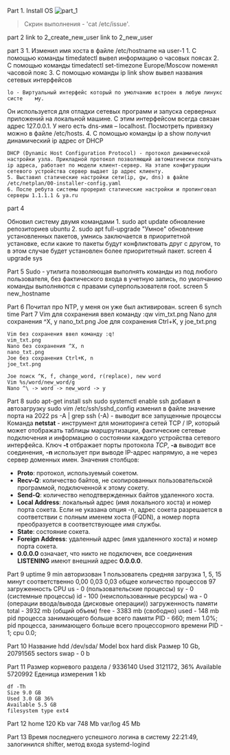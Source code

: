 Part 1. Install OS
![part_1](screens/1-ubunty_v.png)
>Скрин выполнения - 'cat /etc/issue'.



part 2
link to 2_create_new_user
link to 2_new_user

part 3
	1. Изменил имя хоста в файле /etc/hostname на user-1
	1. С помощью команды timedatectl вывел информацию о часовых поясах
	2. С помощью команды timedatectl set-timezone Europe/Moscow поменял часовой пояс
	3. С помощью команды ip link show вывел названия сетевых интерфейсов

	lo - Виртуальный интерфейс который по умолчанию встроен в любую линукс систе	му.
Он используется для отладки сетевых программ и запуска серверных приложений на локальной машине.
С этим интерфейсом всегда связан адрес 127.0.0.1. У него есть dns-имя – localhost. Посмотреть привязку можно в файле /etc/hosts.
	4. С помощью команды ip a show получил динамический ip адрес от DHCP
	
	DHCP (Dynamic Host Configuration Protocol) - протокол динамической настройки узла. Прикладной протокол позволяющий автоматически получать ip адреса, работает по модели клиент-сервер. На этапе конфигурации сетевого устройства сервер выдает ip адрес клиенту.
	5. Выставил статические настройки сети(ip, gw, dns) в файле /etc/netplan/00-installer-config.yaml
	6. После ребута системы прорерил статические настройки и пропинговал серверы 1.1.1.1 & ya.ru
part 4

Обновил систему двумя командами 
	1. sudo apt update обновление репозиториев ubuntu
	2. sudo apt full-upgrade "Умное" обновление установленных пакетов, умнись заключается в приоритетной установке, если какие то пакеты будут конфликтовать друг с другом, то в этом случае будет установлен более приоритетный пакет.
	screen 4 upgrade sys

Part 5
	Sudo - утилита позволяющая выполнять команды из под любого пользователя, без фактического входа в учетную запись, по умолчанию команды выполняются с правами суперпользователя root.
	screen 5 new_hostname

Part 6
	Почитал про NTP, у меня он уже был активирован.
	screen 6 synch time
Part 7
	Vim для сохранения ввел команду :qw
	vim_txt.png
	Nano для сохранения ^X, y
	nano_txt.png
	Joe для сохранения Ctrl+K, y
	joe_txt.png

	Vim без сохранения ввел команду :q!
	vim_txt.png
	Nano без сохранения ^X, n
	nano_txt.png
	Joe без сохранения Ctrl+K, n
	joe_txt.png

	Joe поиск ^K, f, change_word, r(replace), new word
	Vim %s/word/new_word/g
	Nano ^\ -> word -> new_word -> y


Part 8 
	sudo apt-get install ssh
	sudo systemctl enable ssh добавил в автозагрузку
	sudo vim /etc/ssh/sshd_config изменил в файле значение порта на 2022
	ps -A | grep ssh (-A) - выводит все запущенные процессы
	Команда **netstat** - инструмент для мониторинга сетей TCP / IP, который может отображать таблицы маршрутизации, фактические сетевые подключения и информацию о состоянии каждого устройства сетевого интерфейса. Ключ **-t** отбражает порты протокола _TCP_, **-a** выводит все соединения, **-n** использует при выводе IP-адрес напрямую, а не через сервер доменных имен.
	Значения столбцов:
- **Proto**: протокол, используемый сокетом.
- **Recv-Q**: количество байтов, не скопированных пользовательской программой, подключенной к этому сокету.
- **Send-Q**: количество неподтвержденных байтов удаленного хоста.
- **Local Address**: локальный адрес (имя локального хоста) и номер порта сокета. Если не указана опция -n, адрес сокета разрешается в соответствии с полным именем хоста (FQDN), а номер порта преобразуется в соответствующее имя службы.
- **State**: состояние сокета. 
- **Foreign Address**: удаленный адрес (имя удаленного хоста) и номер порта сокета.
- **0.0.0.0** означает, что никто не подключен, все соединения **LISTENING** имеют внешний адрес **0.0.0.0**.

Part 9
	uptime 9 min 
	авторизован 1 пользователь
	средняя загрузка 1, 5, 15 минут соответственно 0,00 0,03 0,03
	общее количество процессов 97
	загруженность CPU
		us - 0 (пользовательские процессы)
		sy - 0 (системные процессы)
		id - 100 (неиспользованные ресурсы)
		wa - 0 (операции ввода/вывода (дисковые операции))
	загруженность памяти
		total - 3932 mb (общий объем)
		free - 3383 mb (свободно)
		used - 148 mb
	pid процесса занимающего больше всего памяти
		PID - 660; mem 1.0%;
	pid процесса, занимающего больше всего процессорного времени
		PID - 1; cpu 0.0;

Part 10
	Название hdd /dev/sda/
	Model box hard disk
	Размер 10 Gb, 20791565 sectors
	swap - 0 b

Part 11 
	Размер корневого раздела / 9336140
	Used 3121172, 36%
	Available 5720992 
	Еденица измерения 1 kb

	df -Th
	Size 9.0 GB
	Used 3.0 GB 36%
	Available 5.5 GB
	filesystem type ext4

Part 12
	home 120 Kb
	var 748 Mb
	var/log 45 Mb

Part 13	
	Время последнего успешного логина в систему 22:21:49, залогинился shifter, метод входа systemd-logind 


				
